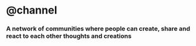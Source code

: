 # @channel
### A network of communities where people can create, share and react to each other thoughts and creations

